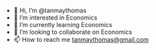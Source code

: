 - 👋 Hi, I’m @tanmaythomas
- 👀 I’m interested in Economics
- 🌱 I’m currently learning Economics
- 💞️ I’m looking to collaborate on Economics
- 📫 How to reach me tanmaythomas@gmail.com

<!---
tanmaythomas/tanmaythomas is a ✨ special ✨ repository because its `README.md` (this file) appears on your GitHub profile.
You can click the Preview link to take a look at your changes.
--->
